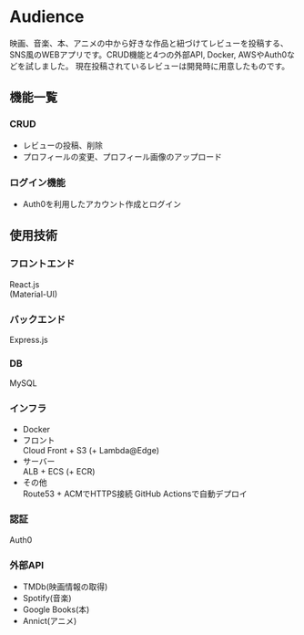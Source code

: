 # Audience
映画、音楽、本、アニメの中から好きな作品と紐づけてレビューを投稿する、SNS風のWEBアプリです。CRUD機能と4つの外部API, Docker, AWSやAuth0などを試しました。
現在投稿されているレビューは開発時に用意したものです。

## 機能一覧
### CRUD
- レビューの投稿、削除
- プロフィールの変更、プロフィール画像のアップロード
### ログイン機能
- Auth0を利用したアカウント作成とログイン

## 使用技術
### フロントエンド
React.js  
(Material-UI)
### バックエンド
Express.js
### DB
MySQL
### インフラ
- Docker
- フロント  
  Cloud Front + S3 (+ Lambda@Edge)
- サーバー  
  ALB + ECS (+ ECR)
- その他  
  Route53 + ACMでHTTPS接続
  GitHub Actionsで自動デプロイ
### 認証
Auth0
### 外部API
- TMDb(映画情報の取得)
- Spotify(音楽)
- Google Books(本)
- Annict(アニメ)